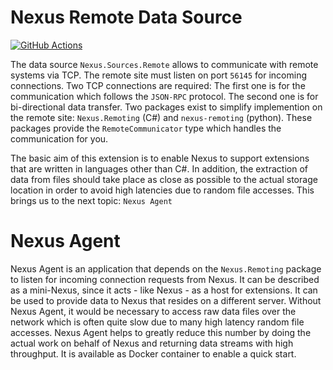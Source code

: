 # Nexus Remote Data Source

[![GitHub Actions](https://github.com/nexus-main/nexus-sources-remote/actions/workflows/build-and-publish.yml/badge.svg?branch=master)](https://github.com/nexus-main/nexus-sources-remote/actions)

The data source `Nexus.Sources.Remote` allows to communicate with remote systems via TCP. The remote site must listen on port `56145` for incoming connections. Two TCP connections are required: The first one is for the communication which follows the `JSON-RPC` protocol. The second one is for bi-directional data transfer. Two packages exist to simplify implemention on the remote site: `Nexus.Remoting` (C#) and `nexus-remoting` (python). These packages provide the `RemoteCommunicator` type which handles the communication for you.

The basic aim of this extension is to enable Nexus to support extensions that are written in languages other than C#. In addition, the extraction of data from files should take place as close as possible to the actual storage location in order to avoid high latencies due to random file accesses. This brings us to the next topic: `Nexus Agent`

# Nexus Agent

Nexus Agent is an application that depends on the `Nexus.Remoting` package to listen for incoming connection requests from Nexus. It can be described as a mini-Nexus, since it acts - like Nexus - as a host for extensions. It can be used to provide data to Nexus that resides on a different server. Without Nexus Agent, it would be necessary to access raw data files over the network which is often quite slow due to many high latency random file accesses. Nexus Agent helps to greatly reduce this number by doing the actual work on behalf of Nexus and returning data streams with high throughput. It is available as Docker container to enable a quick start.